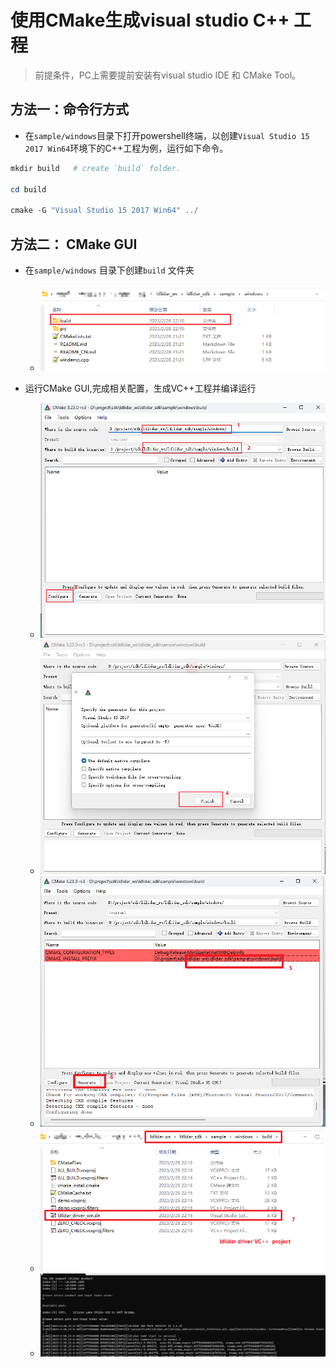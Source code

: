 # 使用CMake生成visual studio C++ 工程
> 前提条件，PC上需要提前安装有visual studio IDE 和 CMake Tool。

## 方法一：命令行方式
- 在`sample/windows`目录下打开powershell终端，以创建`Visual Studio 15 2017 Win64`环境下的C++工程为例，运行如下命令。
```powershell
mkdir build   # create `build` folder.

cd build

cmake -G "Visual Studio 15 2017 Win64" ../
```

## 方法二： CMake  GUI

- 在`sample/windows` 目录下创建`build` 文件夹

	- ![](./pic/1.png)

- 运行CMake GUI,完成相关配置，生成VC++工程并编译运行
	- <img src="./pic/2.png" style="zoom:80%;" />

	- <img src="./pic/3.png" style="zoom:80%;" />

	- <img src="./pic/4.png" style="zoom:80%;" />

	- <img src="./pic/5.png" style="zoom:80%;" />

	- <img src="./pic/6.png" style="zoom:80%;" />